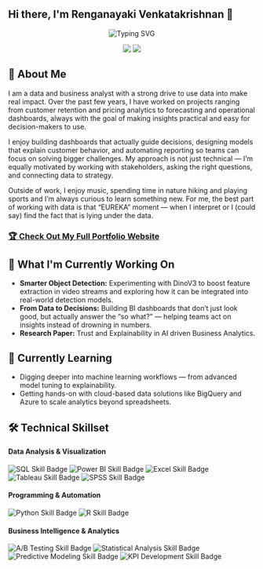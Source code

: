 ## Hi there, I'm Renganayaki Venkatakrishnan 👋

<div align="center">
  <!--  You can customize the typing text in the "lines=" section of the URL below -->
  <!--  For an ampersand (&), use &amp; (e.g., Analytics+%26+Optimization) -->
  <img src="https://readme-typing-svg.herokuapp.com?font=Fira+Code&pause=1000&color=FF7F00&center=true&vCenter=true&width=650&lines=Data+scientist+%7C+Business+Intelligence+%7C+Statistician;Where+numbers+meet+decisions;Power+BI+Developer" alt="Typing SVG" />
</div>

<!-- 🔗 Update these links with your own social media and contact information -->
<p align="center">
  <a href="https://www.linkedin.com/in/renganayaki-venkatakrishnan-349a61186/"><img src="https://img.shields.io/badge/LinkedIn-Connect-blue?style=for-the-badge&logo=linkedin"></a>
  <a href="mailto:renganayaki.venkatakrishnan00@gmail.com"><img src="https://img.shields.io/badge/Email-Contact-green?style=for-the-badge&logo=gmail"></a>
</p>

## 🚀 About Me 
I am a data and business analyst with a strong drive to use data into make real impact. Over the past few years, I have worked on projects ranging from customer retention and pricing analytics to forecasting and operational dashboards, always with the goal of making insights practical and easy for decision-makers to use.

I enjoy building dashboards that actually guide decisions, designing models that explain customer behavior, and automating reporting so teams can focus on solving bigger challenges. My approach is not just technical — I’m equally motivated by working with stakeholders, asking the right questions, and connecting data to strategy.

Outside of work, I enjoy music, spending time in nature hiking and playing sports and I’m always curious to learn something new. For me, the best part of working with data is that “EUREKA” moment — when I interpret or I (could say) find the fact that is lying under the data.

<!-- 🌐 Replace "your-username" with your actual GitHub username -->
### [🏆 Check Out My Full Portfolio Website](https://github.com/rengavk)
      
## 🔭 What I'm Currently Working On 

- **Smarter Object Detection:** Experimenting with DinoV3 to boost feature extraction in video streams and exploring how it can be integrated into real-world detection models.
- **From Data to Decisions:** Building BI dashboards that don’t just look good, but actually answer the “so what?” — helping teams act on insights instead of drowning in numbers.
- **Research Paper:** Trust and Explainability in AI driven Business Analytics.

## 🌱 Currently Learning 

- Digging deeper into machine learning workflows — from advanced model tuning to explainability.
- Getting hands-on with cloud-based data solutions like BigQuery and Azure to scale analytics beyond spreadsheets.

## 🛠️ Technical Skillset

<!-- This section uses Shields.io badges. You can customize them or create your own!-->

#### Data Analysis & Visualization
<p>
  <!-- 💡 Go to Shields.io to create your own badges -->
  <img src="https://img.shields.io/badge/SQL-Intermediate-4479A1?style=flat&logo=mysql&logoColor=white" alt="SQL Skill Badge">
  <img src="https://img.shields.io/badge/Power%20BI-Intermediate-F2C811?style=flat&logo=powerbi&logoColor=black" alt="Power BI Skill Badge">
  <img src="https://img.shields.io/badge/Excel-Expert-217346?style=flat&logo=microsoft-excel&logoColor=white" alt="Excel Skill Badge">
  <img src="https://img.shields.io/badge/Tableau-Intermediate-E97627?style=flat&logo=tableau&logoColor=white" alt="Tableau Skill Badge">
  <img src="https://img.shields.io/badge/SPSS-Intermediate-F2C811?style=flat&logo=spss&logoColor=black" alt="SPSS Skill Badge">
</p>

#### Programming & Automation
<p>
  <img src="https://img.shields.io/badge/Python-Intermediate-3776AB?style=flat&logo=python&logoColor=white" alt="Python Skill Badge">
  <img src="https://img.shields.io/badge/R-Intermediate-276DC3?style=flat&logo=r&logoColor=white" alt="R Skill Badge">
</p>

#### Business Intelligence & Analytics
<p>
  <img src="https://img.shields.io/badge/A%2FB%20Testing-Experienced-FF6B6B?style=flat" alt="A/B Testing Skill Badge">
  <img src="https://img.shields.io/badge/Statistical%20Analysis-Experienced-4ECDC4?style=flat" alt="Statistical Analysis Skill Badge">
  <img src="https://img.shields.io/badge/Predictive%20Modeling-Intermediate-45B7D1?style=flat" alt="Predictive Modeling Skill Badge">
  <img src="https://img.shields.io/badge/KPI%20Development-Intermediate-96CEB4?style=flat" alt="KPI Development Skill Badge">
</p>
